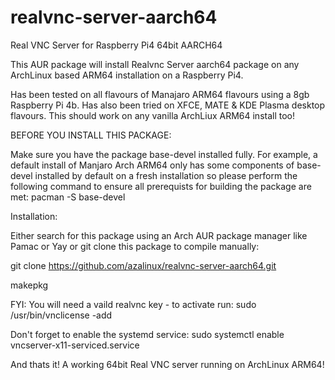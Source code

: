 # realvnc-server-aarch64
Real VNC Server for Raspberry Pi4 64bit AARCH64

This AUR package will install Realvnc Server aarch64 package on any ArchLinux based ARM64 installation on a Raspberry Pi4.

Has been tested on all flavours of Manajaro ARM64 flavours using a 8gb Raspberry Pi 4b.  Has also been tried on XFCE, MATE & KDE Plasma desktop flavours.  This should work on any vanilla ArchLiux ARM64 install too!

BEFORE YOU INSTALL THIS PACKAGE:

Make sure you have the package base-devel installed fully.  For example, a default install of Manjaro Arch ARM64 only has some components of   base-devel   installed by default on a fresh installation so please perform the following command to ensure all prerequists for building the package are met:    pacman -S base-devel

Installation:

Either search for this package using an Arch AUR package manager like Pamac or Yay or git clone this package to compile manually:

git clone https://github.com/azalinux/realvnc-server-aarch64.git

makepkg

FYI:  You will need a vaild realvnc key - to activate run:   sudo /usr/bin/vnclicense -add

Don't forget to enable the systemd service:   sudo systemctl enable vncserver-x11-serviced.service

And thats it!  A working 64bit Real VNC server running on ArchLinux ARM64!


